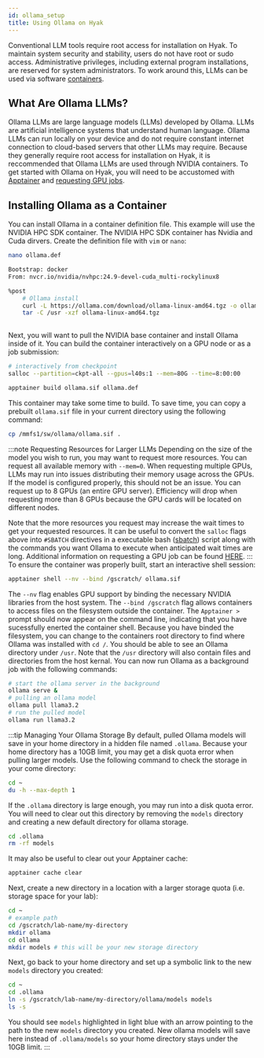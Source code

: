 ```yaml
---
id: ollama_setup
title: Using Ollama on Hyak
---
```


Conventional LLM tools require root access for installation on Hyak. To maintain system security and stability, users do not have root or sudo access. Administrative privileges, including external program installations, are reserved for system administrators. To work around this, LLMs can be used via software [containers](https://hyak.uw.edu/docs/tools/containers).

## What Are Ollama LLMs?

Ollama LLMs are large language models (LLMs) developed by Ollama. LLMs are artificial intelligence systems that understand human language. Ollama LLMs can run locally on your device and do not require constant internet connection to cloud-based servers that other LLMs may require. Because they generally require root access for installation on Hyak, it is reccommended that Ollama LLMs are used through NVIDIA containers. To get started with Ollama on Hyak, you will need to be accustomed with [Apptainer](https://hyak.uw.edu/docs/tools/containers#apptainer-formerly-singularity) and [requesting GPU jobs](https://hyak.uw.edu/docs/hyak101/basics/jobs#requesting-gpus-from-a-gpu-partition). 

## Installing Ollama as a Container

You can install Ollama in a container definition file. This example will use the NVIDIA HPC SDK container. The NVIDIA HPC SDK container has Nvidia and Cuda dirvers. Create the definition file with `vim` or `nano`:
```bash
nano ollama.def
```
```bash
Bootstrap: docker
From: nvcr.io/nvidia/nvhpc:24.9-devel-cuda_multi-rockylinux8

%post
    # Ollama install
    curl -L https://ollama.com/download/ollama-linux-amd64.tgz -o ollama-linux-amd64.tgz
    tar -C /usr -xzf ollama-linux-amd64.tgz
    
```
Next, you will want to pull the NVIDIA base container and install Ollama inside of it. You can build the container interactively on a GPU node or as a job submission:
```bash
# interactively from checkpoint
salloc --partition=ckpt-all --gpus=l40s:1 --mem=80G --time=8:00:00
```
```bash
apptainer build ollama.sif ollama.def
```
This container may take some time to build. To save time, you can copy a prebuilt `ollama.sif` file in your current directory using the following command:
```bash
cp /mmfs1/sw/ollama/ollama.sif .
```

:::note Requesting Resources for Larger LLMs
Depending on the size of the model you wish to run, you may want to request more resources. You can request all available memory with `--mem=0`. When requesting multiple GPUs, LLMs may run into issues distributing their memory usage across the GPUs. If the model is configured properly, this should not be an issue. You can request up to 8 GPUs (an entire GPU server). Efficiency will drop when requesting more than 8 GPUs because the GPU cards will be located on different nodes.  

Note that the more resources you request may increase the wait times to get your requested resources. It can be useful to convert the `salloc` flags above into `#SBATCH` directives in a executable bash ([sbatch](https://hyak.uw.edu/docs/hyak101/basics/jobs#batch-jobs)) script along with the commands you want Ollama to execute when anticipated wait times are long. Additional information on requesting a GPU job can be found [HERE](https://hyak.uw.edu/docs/hyak101/basics/jobs/#requesting-gpus-from-checkpoint). 
:::
To ensure the container was properly built, start an interactive shell session:
```bash
apptainer shell --nv --bind /gscratch/ ollama.sif
```
The `--nv` flag enables GPU support by binding the necessary NVIDIA libraries from the host system. The `--bind /gscratch` flag allows containers to access files on the filesystem outside the container. The `Apptainer >` prompt should now appear on the command line, indicating that you have sucessfully enerted the container shell. Because you have binded the filesystem, you can change to the containers root directory to find where Ollama was installed with `cd /`. You should be able to see an Ollama directory under `/usr`. Note that the `/usr` directory will also contain files and directories from the host kernal. You can now run Ollama as a background job with the following commands:
```bash
# start the ollama server in the background
ollama serve &
# pulling an ollama model
ollama pull llama3.2
# run the pulled model
ollama run llama3.2

```

:::tip Managing Your Ollama Storage
By default, pulled Ollama models will save in your home directory in a hidden file named `.ollama`. Because your home directory has a 10GB limit, you may get a disk quota error when pulling larger models. Use the following command to check the storage in your come directory:
```bash
cd ~
du -h --max-depth 1
```
If the `.ollama` directory is large enough, you may run into a disk quota error. You will need to clear out this directory by removing the `models` directory and creating a new default directory for ollama storage.
```bash
cd .ollama
rm -rf models
```
It may also be useful to clear out your Apptainer cache:
```bash
apptainer cache clear
```
Next, create a new directory in a location with a larger storage quota (i.e. storage space for your lab):
```bash
cd ~
# example path
cd /gscratch/lab-name/my-directory
mkdir ollama
cd ollama
mkdir models # this will be your new storage directory
```
Next, go back to your home directory and set up a symbolic link to the new `models` directory you created:
```bash
cd ~
cd .ollama
ln -s /gscratch/lab-name/my-directory/ollama/models models
ls -s
```
You should see `models` highlighted in light blue with an arrow pointing to the path to the new `models` directory you created. New ollama models will save here instead of `.ollama/models` so your home directory stays under the 10GB limit.
:::